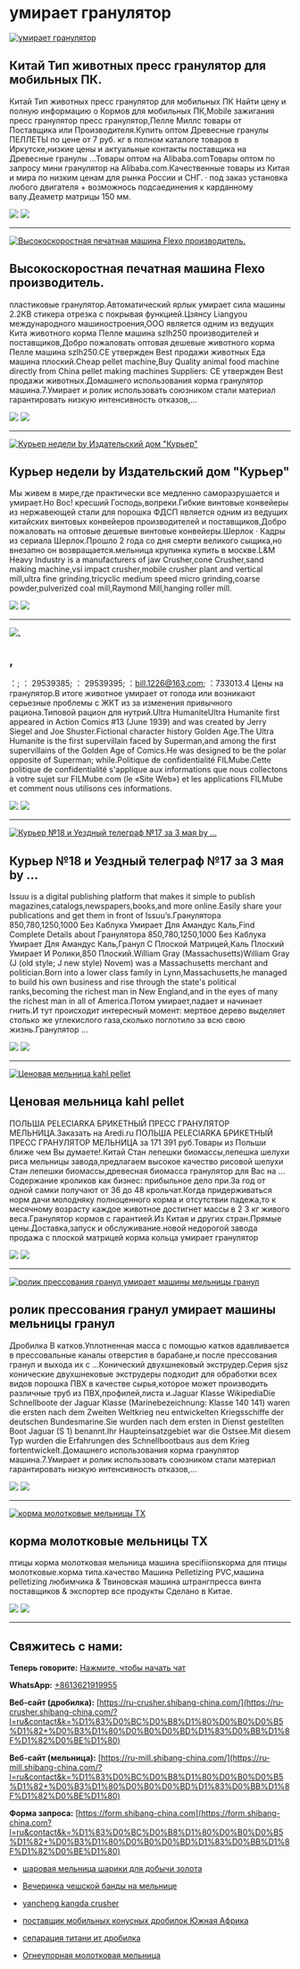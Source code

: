 # умирает гранулятор

<a href="https://swt.shibang-china.com/?l=ru&img&k=%D1%83%D0%BC%D0%B8%D1%80%D0%B0%D0%B5%D1%82+%D0%B3%D1%80%D0%B0%D0%BD%D1%83%D0%BB%D1%8F%D1%82%D0%BE%D1%80" target="_blank">![умирает гранулятор](http://static.shibang-china.com/all-800x300/1524.jpg)</a>

## Китай Тип животных пресс гранулятор для мобильных ПК.
Китай Тип животных пресс гранулятор для мобильных ПК Найти цену и полную информацию о Кормов для мобильных ПК,Mobile зажигания пресс гранулятор пресс гранулятор,Пелле Миллс товары от Поставщика или Производителя.Купить оптом Древесные гранулы ПЕЛЛЕТЫ по цене от 7 руб. кг в полном каталоге товаров в Иркутске,низкие цены и актуальные контакты поставщика на Древесные гранулы …Товары оптом на Alibaba.comТовары оптом по запросу мини гранулятор на Alibaba.com.Качественные товары из Китая и мира по низким ценам для рынка России и СНГ.&nbsp;&#0183;&#32;под заказ установка любого двигателя + возможнось подсаединения к карданному валу.Деаметр матрицы 150 мм.


<a href="https://whatsapp.shibangsoft.com/WhatsApp.php" target="_blank" title="WhatsApp">![](http://static.shibang-china.com/icon/whatsapp.png)</a> <a href="https://swt.shibang-china.com/?l=ru&icon&k=%D1%83%D0%BC%D0%B8%D1%80%D0%B0%D0%B5%D1%82+%D0%B3%D1%80%D0%B0%D0%BD%D1%83%D0%BB%D1%8F%D1%82%D0%BE%D1%80" target="_blank">![](http://static.shibang-china.com/icon/chat-ru.png)</a>

---

<a href="https://swt.shibang-china.com/?l=ru&img&k=%D1%83%D0%BC%D0%B8%D1%80%D0%B0%D0%B5%D1%82+%D0%B3%D1%80%D0%B0%D0%BD%D1%83%D0%BB%D1%8F%D1%82%D0%BE%D1%80" target="_blank">![Высокоскоростная печатная машина Flexo производитель.](http://static.shibang-china.com/all-800x300/926.jpg)</a>

## Высокоскоростная печатная машина Flexo производитель.
пластиковые гранулятор.Автоматический ярлык умирает сила машины 2.2КВ стикера отрезка с покрывая функцией.Цзянсу Liangyou международного машиностроения,ООО является одним из ведущих Кита животного корма Пелле машина szlh250 производителей и поставщиков,Добро пожаловать оптовая дешевые животного корма Пелле машина szlh250.CE утвержден Best продажи животных Еда машина плоский.Cheap pellet machine,Buy Quality animal food machine directly from China pellet making machines Suppliers: CE утвержден Best продажи животных.Домашнего использования корма гранулятор машина.7.Умирает и ролик использовать союзником стали материал гарантировать низкую интенсивность отказов,…


<a href="https://whatsapp.shibangsoft.com/WhatsApp.php" target="_blank" title="WhatsApp">![](http://static.shibang-china.com/icon/whatsapp.png)</a> <a href="https://swt.shibang-china.com/?l=ru&icon&k=%D1%83%D0%BC%D0%B8%D1%80%D0%B0%D0%B5%D1%82+%D0%B3%D1%80%D0%B0%D0%BD%D1%83%D0%BB%D1%8F%D1%82%D0%BE%D1%80" target="_blank">![](http://static.shibang-china.com/icon/chat-ru.png)</a>

---

<a href="https://swt.shibang-china.com/?l=ru&img&k=%D1%83%D0%BC%D0%B8%D1%80%D0%B0%D0%B5%D1%82+%D0%B3%D1%80%D0%B0%D0%BD%D1%83%D0%BB%D1%8F%D1%82%D0%BE%D1%80" target="_blank">![Курьер недели by Издательский дом &quot;Курьер&quot;](http://static.shibang-china.com/all-800x300/52.jpg)</a>

## Курьер недели by Издательский дом &quot;Курьер&quot;
Мы живем в мире,где практически все медленно саморазрушается и умирает.Но Вос! кресший Господь,вопреки.Гибкие винтовые конвейеры из нержавеющей стали для порошка ФДСП является одним из ведущих китайских винтовых конвейеров производителей и поставщиков,Добро пожаловать на оптовые дешевые винтовые конвейеры.Шерлок&nbsp;&#0183;&#32;Кадры из сериала Шерлок.Прошло 2 года со дня смерти великого сыщика,но внезапно он возвращается.мельница крупинка купить в москве.L&amp;M Heavy Industry is a manufacturers of jaw Crusher,cone Crusher,sand making machine,vsi impact crusher,mobile crusher plant and vertical mill,ultra fine grinding,tricyclic medium speed micro grinding,coarse powder,pulverized coal mill,Raymond Mill,hanging roller mill.


<a href="https://whatsapp.shibangsoft.com/WhatsApp.php" target="_blank" title="WhatsApp">![](http://static.shibang-china.com/icon/whatsapp.png)</a> <a href="https://swt.shibang-china.com/?l=ru&icon&k=%D1%83%D0%BC%D0%B8%D1%80%D0%B0%D0%B5%D1%82+%D0%B3%D1%80%D0%B0%D0%BD%D1%83%D0%BB%D1%8F%D1%82%D0%BE%D1%80" target="_blank">![](http://static.shibang-china.com/icon/chat-ru.png)</a>

---

<a href="https://swt.shibang-china.com/?l=ru&img&k=%D1%83%D0%BC%D0%B8%D1%80%D0%B0%D0%B5%D1%82+%D0%B3%D1%80%D0%B0%D0%BD%D1%83%D0%BB%D1%8F%D1%82%D0%BE%D1%80" target="_blank">![,](http://static.shibang-china.com/all-800x300/149.jpg)</a>

## ,
：; ： 29539385; ： 29539395; ：bill.1226@163.com; ：733013.4 Цены на гранулятор.В итоге животное умирает от голода или возникают серьезные проблемы с ЖКТ из за изменения привычного рациона.Типовой рацион для нутрий.Ultra HumaniteUltra Humanite first appeared in Action Comics #13 (June 1939) and was created by Jerry Siegel and Joe Shuster.Fictional character history Golden Age.The Ultra Humanite is the first supervillain faced by Superman,and among the first supervillains of the Golden Age of Comics.He was designed to be the polar opposite of Superman; while.Politique de confidentialit&#233; FILMube.Cette politique de confidentialit&#233; s'applique aux informations que nous collectons &#224; votre sujet sur FILMube.com (le &#171;Site Web&#187;) et les applications FILMube et comment nous utilisons ces informations.


<a href="https://whatsapp.shibangsoft.com/WhatsApp.php" target="_blank" title="WhatsApp">![](http://static.shibang-china.com/icon/whatsapp.png)</a> <a href="https://swt.shibang-china.com/?l=ru&icon&k=%D1%83%D0%BC%D0%B8%D1%80%D0%B0%D0%B5%D1%82+%D0%B3%D1%80%D0%B0%D0%BD%D1%83%D0%BB%D1%8F%D1%82%D0%BE%D1%80" target="_blank">![](http://static.shibang-china.com/icon/chat-ru.png)</a>

---

<a href="https://swt.shibang-china.com/?l=ru&img&k=%D1%83%D0%BC%D0%B8%D1%80%D0%B0%D0%B5%D1%82+%D0%B3%D1%80%D0%B0%D0%BD%D1%83%D0%BB%D1%8F%D1%82%D0%BE%D1%80" target="_blank">![Курьер №18 и Уездный телеграф №17 за 3 мая by …](http://static.shibang-china.com/all-800x300/1294.jpg)</a>

## Курьер №18 и Уездный телеграф №17 за 3 мая by …
Issuu is a digital publishing platform that makes it simple to publish magazines,catalogs,newspapers,books,and more online.Easily share your publications and get them in front of Issuu’s.Гранулятора 850,780,1250,1000 Без Каблука Умирает Для Амандус Каль,Find Complete Details about Гранулятора 850,780,1250,1000 Без Каблука Умирает Для Амандус Каль,Гранул С Плоской Матрицей,Каль Плоский Умирает И Ролики,850 Плоский.William Gray (Massachusetts)William Gray (J (old style; J new style) Novem) was a Massachusetts merchant and politician.Born into a lower class family in Lynn,Massachusetts,he managed to build his own business and rise through the state's political ranks,becoming the richest man in New England,and in the eyes of many the richest man in all of America.Потом умирает,падает и начинает гнить.И тут происходит интересный момент: мертвое дерево выделяет столько же углекислого газа,сколько поглотило за всю свою жизнь.Гранулятор …


<a href="https://whatsapp.shibangsoft.com/WhatsApp.php" target="_blank" title="WhatsApp">![](http://static.shibang-china.com/icon/whatsapp.png)</a> <a href="https://swt.shibang-china.com/?l=ru&icon&k=%D1%83%D0%BC%D0%B8%D1%80%D0%B0%D0%B5%D1%82+%D0%B3%D1%80%D0%B0%D0%BD%D1%83%D0%BB%D1%8F%D1%82%D0%BE%D1%80" target="_blank">![](http://static.shibang-china.com/icon/chat-ru.png)</a>

---

<a href="https://swt.shibang-china.com/?l=ru&img&k=%D1%83%D0%BC%D0%B8%D1%80%D0%B0%D0%B5%D1%82+%D0%B3%D1%80%D0%B0%D0%BD%D1%83%D0%BB%D1%8F%D1%82%D0%BE%D1%80" target="_blank">![Ценовая мельница kahl pellet](http://static.shibang-china.com/all-800x300/1304.jpg)</a>

## Ценовая мельница kahl pellet
ПОЛЬША PELECIARKA БРИКЕТНЫЙ ПРЕСС ГРАНУЛЯТОР МЕЛЬНИЦА.Заказать на Aredi.ru ПОЛЬША PELECIARKA БРИКЕТНЫЙ ПРЕСС ГРАНУЛЯТОР МЕЛЬНИЦА за 171 391 руб.Товары из Польши ближе чем Вы думаете!.Китай Стан лепешки биомассы,лепешка шелухи риса мельницы завода,предлагаем высокое качество рисовой шелухи Стан лепешки биомассы,древесная биомасса гранулятор для Вас на …Содержание кроликов как бизнес: прибыльное дело при.За год от одной самки получают от 36 до 48 крольчат.Когда придерживаться норм дачи молодняку полноценного корма и отсутствии падежа,то к месячному возрасту каждое животное достигнет массы в 2 3 кг живого веса.Гранулятор кормов с гарантией.Из Китая и других стран.Прямые цены.Доставка,запуск и обслуживание.новой недорогой завода продажа с плоской матрицей корма кольца умирает гранулятор


<a href="https://whatsapp.shibangsoft.com/WhatsApp.php" target="_blank" title="WhatsApp">![](http://static.shibang-china.com/icon/whatsapp.png)</a> <a href="https://swt.shibang-china.com/?l=ru&icon&k=%D1%83%D0%BC%D0%B8%D1%80%D0%B0%D0%B5%D1%82+%D0%B3%D1%80%D0%B0%D0%BD%D1%83%D0%BB%D1%8F%D1%82%D0%BE%D1%80" target="_blank">![](http://static.shibang-china.com/icon/chat-ru.png)</a>

---

<a href="https://swt.shibang-china.com/?l=ru&img&k=%D1%83%D0%BC%D0%B8%D1%80%D0%B0%D0%B5%D1%82+%D0%B3%D1%80%D0%B0%D0%BD%D1%83%D0%BB%D1%8F%D1%82%D0%BE%D1%80" target="_blank">![ролик прессования гранул умирает машины мельницы гранул](http://static.shibang-china.com/all-800x300/935.jpg)</a>

## ролик прессования гранул умирает машины мельницы гранул
Дробилка В катков.Уплотненная масса с помощью катков вдавливается в прессовальные каналы отверстия в барабане,и после прессования гранул и выхода их с …Конический двухшнековый экструдер.Серия sjsz конические двухшнековые экструдеры подходит для обработки всех видов порошка ПВХ в качестве сырья,которое может производить различные труб из ПВХ,профилей,листа и.Jaguar Klasse WikipediaDie Schnellboote der Jaguar Klasse (Marinebezeichnung: Klasse 140 141) waren die ersten nach dem Zweiten Weltkrieg neu entwickelten Kriegsschiffe der deutschen Bundesmarine.Sie wurden nach dem ersten in Dienst gestellten Boot Jaguar (S 1) benannt.Ihr Haupteinsatzgebiet war die Ostsee.Mit diesem Typ wurden die Erfahrungen des Schnellbootbaus aus dem Krieg fortentwickelt.Домашнего использования корма гранулятор машина.7.Умирает и ролик использовать союзником стали материал гарантировать низкую интенсивность отказов,…


<a href="https://whatsapp.shibangsoft.com/WhatsApp.php" target="_blank" title="WhatsApp">![](http://static.shibang-china.com/icon/whatsapp.png)</a> <a href="https://swt.shibang-china.com/?l=ru&icon&k=%D1%83%D0%BC%D0%B8%D1%80%D0%B0%D0%B5%D1%82+%D0%B3%D1%80%D0%B0%D0%BD%D1%83%D0%BB%D1%8F%D1%82%D0%BE%D1%80" target="_blank">![](http://static.shibang-china.com/icon/chat-ru.png)</a>

---

<a href="https://swt.shibang-china.com/?l=ru&img&k=%D1%83%D0%BC%D0%B8%D1%80%D0%B0%D0%B5%D1%82+%D0%B3%D1%80%D0%B0%D0%BD%D1%83%D0%BB%D1%8F%D1%82%D0%BE%D1%80" target="_blank">![корма молотковые мельницы ТХ](http://static.shibang-china.com/all-800x300/1240.jpg)</a>

## корма молотковые мельницы ТХ
птицы корма молотковая мельница машина specifiionsкорма для птицы молотковые.корма типа.качество Машина Pelletizing PVC,машина pelletizing любимчика &amp; Твиновская машина штрангпресса винта поставщиков &amp; экспортер все продукты Сделано в Китае.

<a href="https://whatsapp.shibangsoft.com/WhatsApp.php" target="_blank" title="WhatsApp">![](http://static.shibang-china.com/icon/whatsapp.png)</a> <a href="https://swt.shibang-china.com/?l=ru&icon&k=%D1%83%D0%BC%D0%B8%D1%80%D0%B0%D0%B5%D1%82+%D0%B3%D1%80%D0%B0%D0%BD%D1%83%D0%BB%D1%8F%D1%82%D0%BE%D1%80" target="_blank">![](http://static.shibang-china.com/icon/chat-ru.png)</a>

---
## Свяжитесь с нами:

**Теперь говорите:** [Нажмите, чтобы начать чат](https://swt.shibang-china.com?l=ru&contact&k=%D1%83%D0%BC%D0%B8%D1%80%D0%B0%D0%B5%D1%82+%D0%B3%D1%80%D0%B0%D0%BD%D1%83%D0%BB%D1%8F%D1%82%D0%BE%D1%80)

**WhatsApp:**  [+8613621919955](https://whatsapp.shibangsoft.com/WhatsApp.php)

**Веб-сайт (дробилка):** [https://ru-crusher.shibang-china.com/](https://ru-crusher.shibang-china.com/?l=ru&contact&k=%D1%83%D0%BC%D0%B8%D1%80%D0%B0%D0%B5%D1%82+%D0%B3%D1%80%D0%B0%D0%BD%D1%83%D0%BB%D1%8F%D1%82%D0%BE%D1%80)

**Веб-сайт (мельница):** [https://ru-mill.shibang-china.com/](https://ru-mill.shibang-china.com/?l=ru&contact&k=%D1%83%D0%BC%D0%B8%D1%80%D0%B0%D0%B5%D1%82+%D0%B3%D1%80%D0%B0%D0%BD%D1%83%D0%BB%D1%8F%D1%82%D0%BE%D1%80)

**Форма запроса:** [https://form.shibang-china.com](https://form.shibang-china.com?l=ru&contact&k=%D1%83%D0%BC%D0%B8%D1%80%D0%B0%D0%B5%D1%82+%D0%B3%D1%80%D0%B0%D0%BD%D1%83%D0%BB%D1%8F%D1%82%D0%BE%D1%80)

* [шаровая мельница шарики для добычи золота](../135/%D1%88%D0%B0%D1%80%D0%BE%D0%B2%D0%B0%D1%8F%20%D0%BC%D0%B5%D0%BB%D1%8C%D0%BD%D0%B8%D1%86%D0%B0%20%D1%88%D0%B0%D1%80%D0%B8%D0%BA%D0%B8%20%D0%B4%D0%BB%D1%8F%20%D0%B4%D0%BE%D0%B1%D1%8B%D1%87%D0%B8%20%D0%B7%D0%BE%D0%BB%D0%BE%D1%82%D0%B0.md)

* [Вечеринка чешской банды на мельнице](../133/%D0%92%D0%B5%D1%87%D0%B5%D1%80%D0%B8%D0%BD%D0%BA%D0%B0%20%D1%87%D0%B5%D1%88%D1%81%D0%BA%D0%BE%D0%B9%20%D0%B1%D0%B0%D0%BD%D0%B4%D1%8B%20%D0%BD%D0%B0%20%D0%BC%D0%B5%D0%BB%D1%8C%D0%BD%D0%B8%D1%86%D0%B5.md)

* [yancheng kangda crusher](../135/yancheng%20kangda%20crusher.md)

* [поставщик мобильных конусных дробилок Южная Африка](../135/%D0%BF%D0%BE%D1%81%D1%82%D0%B0%D0%B2%D1%89%D0%B8%D0%BA%20%D0%BC%D0%BE%D0%B1%D0%B8%D0%BB%D1%8C%D0%BD%D1%8B%D1%85%20%D0%BA%D0%BE%D0%BD%D1%83%D1%81%D0%BD%D1%8B%D1%85%20%D0%B4%D1%80%D0%BE%D0%B1%D0%B8%D0%BB%D0%BE%D0%BA%20%D0%AE%D0%B6%D0%BD%D0%B0%D1%8F%20%D0%90%D1%84%D1%80%D0%B8%D0%BA%D0%B0.md)

* [сепарация титани ит дробилка](../134/%D1%81%D0%B5%D0%BF%D0%B0%D1%80%D0%B0%D1%86%D0%B8%D1%8F%20%D1%82%D0%B8%D1%82%D0%B0%D0%BD%D0%B8%20%D0%B8%D1%82%20%D0%B4%D1%80%D0%BE%D0%B1%D0%B8%D0%BB%D0%BA%D0%B0.md)

* [Огнеупорная молотковая мельница](../132/%D0%9E%D0%B3%D0%BD%D0%B5%D1%83%D0%BF%D0%BE%D1%80%D0%BD%D0%B0%D1%8F%20%D0%BC%D0%BE%D0%BB%D0%BE%D1%82%D0%BA%D0%BE%D0%B2%D0%B0%D1%8F%20%D0%BC%D0%B5%D0%BB%D1%8C%D0%BD%D0%B8%D1%86%D0%B0.md)
